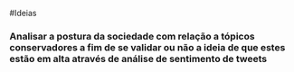 #Ideias

### Analisar a postura da sociedade com relação a tópicos conservadores a fim de se validar ou não a ideia de que estes estão em alta através de análise de sentimento de tweets